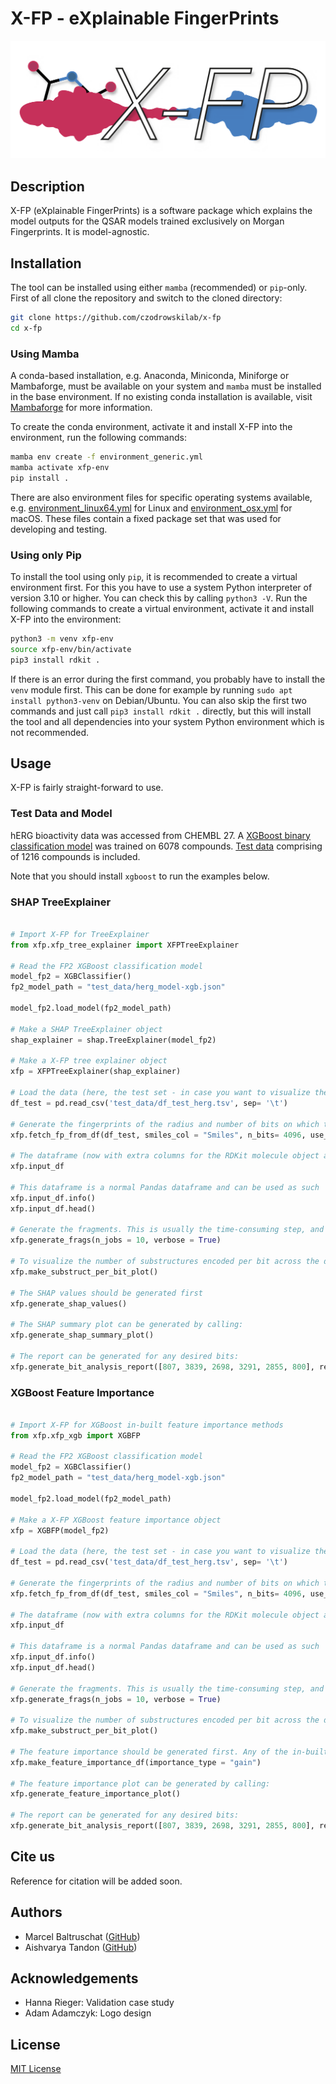 # X-FP - eXplainable FingerPrints

![x-fp logo](src/xfp/resources/X-FP_logo.png)

## Description
X-FP (eXplainable FingerPrints) is a software package which explains the model outputs for the QSAR models trained exclusively on Morgan Fingerprints. It is model-agnostic. 

## Installation
The tool can be installed using either `mamba` (recommended) or `pip`-only. First of all clone the repository and 
switch to the cloned directory:
```bash
git clone https://github.com/czodrowskilab/x-fp
cd x-fp
```

### Using Mamba
A conda-based installation, e.g. Anaconda, Miniconda, Miniforge or Mambaforge, must be available on your system and
`mamba` must be installed in the base environment. If no existing conda installation is available, visit 
[Mambaforge](https://github.com/conda-forge/miniforge#mambaforge) for more information.

To create the conda environment, activate it and install X-FP into the environment, run the following commands:
```bash
mamba env create -f environment_generic.yml
mamba activate xfp-env
pip install .
```
There are also environment files for specific operating systems available, e.g. [environment_linux64.yml](environment_linux64.yml) for Linux
and [environment_osx.yml](environment_osx.yml) for macOS. These files contain a fixed package set that was used for developing and testing.

### Using only Pip
To install the tool using only `pip`, it is recommended to create a virtual environment first. For this you have to use
a system Python interpreter of version 3.10 or higher. You can check this by calling `python3 -V`. Run the following
commands to create a virtual environment, activate it and install X-FP into the environment:
```bash
python3 -m venv xfp-env
source xfp-env/bin/activate
pip3 install rdkit .
```
If there is an error during the first command, you probably have to install the `venv` module first. This can be done
for example by running `sudo apt install python3-venv` on Debian/Ubuntu. You can also skip the first two commands and
just call `pip3 install rdkit .` directly, but this will install the tool and all dependencies into your system Python
environment which is not recommended.

## Usage

X-FP is fairly straight-forward to use. 

### Test Data and Model
hERG bioactivity data was accessed from CHEMBL 27. A [XGBoost binary classification model](test_data/herg_model-xgb.json) was trained on 6078 compounds. 
[Test data](test_data/df_test_herg.tsv) comprising of 1216 compounds is included.

Note that you should install `xgboost` to run the examples below. 

### SHAP TreeExplainer
```python

# Import X-FP for TreeExplainer
from xfp.xfp_tree_explainer import XFPTreeExplainer

# Read the FP2 XGBoost classification model
model_fp2 = XGBClassifier()
fp2_model_path = "test_data/herg_model-xgb.json"

model_fp2.load_model(fp2_model_path)

# Make a SHAP TreeExplainer object
shap_explainer = shap.TreeExplainer(model_fp2)

# Make a X-FP tree explainer object
xfp = XFPTreeExplainer(shap_explainer)

# Load the data (here, the test set - in case you want to visualize the important bits and the chemical substructures they encode in the test set)
df_test = pd.read_csv('test_data/df_test_herg.tsv', sep= '\t')

# Generate the fingerprints of the radius and number of bits on which the model was trained
xfp.fetch_fp_from_df(df_test, smiles_col = "Smiles", n_bits= 4096, use_chirality = True)

# The dataframe (now with extra columns for the RDKit molecule object and the Morgan fingerprints) can be checked by calling:
xfp.input_df

# This dataframe is a normal Pandas dataframe and can be used as such
xfp.input_df.info()
xfp.input_df.head()

# Generate the fragments. This is usually the time-consuming step, and can depend on the size of the dataset and parallelization.
xfp.generate_frags(n_jobs = 10, verbose = True)

# To visualize the number of substructures encoded per bit across the dataset, a box plot can be generated:
xfp.make_substruct_per_bit_plot()

# The SHAP values should be generated first
xfp.generate_shap_values()

# The SHAP summary plot can be generated by calling:
xfp.generate_shap_summary_plot()

# The report can be generated for any desired bits:
xfp.generate_bit_analysis_report([807, 3839, 2698, 3291, 2855, 800], report_title = "X-FP SHAP TreeExplainer Report: hERG Test Set")

```

### XGBoost Feature Importance
```python

# Import X-FP for XGBoost in-built feature importance methods
from xfp.xfp_xgb import XGBFP

# Read the FP2 XGBoost classification model
model_fp2 = XGBClassifier()
fp2_model_path = "test_data/herg_model-xgb.json"

model_fp2.load_model(fp2_model_path)

# Make a X-FP XGBoost feature importance object
xfp = XGBFP(model_fp2)

# Load the data (here, the test set - in case you want to visualize the important bits and the chemical substructures they encode in the test set)
df_test = pd.read_csv('test_data/df_test_herg.tsv', sep= '\t')

# Generate the fingerprints of the radius and number of bits on which the model was trained
xfp.fetch_fp_from_df(df_test, smiles_col = "Smiles", n_bits= 4096, use_chirality = True)

# The dataframe (now with extra columns for the RDKit molecule object and the Morgan fingerprints) can be checked by calling:
xfp.input_df

# This dataframe is a normal Pandas dataframe and can be used as such
xfp.input_df.info()
xfp.input_df.head()

# Generate the fragments. This is usually the time-consuming step, and can depend on the size of the dataset and parallelization.
xfp.generate_frags(n_jobs = 10, verbose = True)

# To visualize the number of substructures encoded per bit across the dataset, a box plot can be generated:
xfp.make_substruct_per_bit_plot()

# The feature importance should be generated first. Any of the in-built feature importance methods can be used.
xfp.make_feature_importance_df(importance_type = "gain")

# The feature importance plot can be generated by calling:
xfp.generate_feature_importance_plot()

# The report can be generated for any desired bits:
xfp.generate_bit_analysis_report([807, 3839, 2698, 3291, 2855, 800], report_title = "X-FP XGB FI Report: hERG Test Set")

```

## Cite us
Reference for citation will be added soon.

## Authors
- Marcel Baltruschat ([GitHub](https://github.com/mrcblt))
- Aishvarya Tandon ([GitHub](https://github.com/aish-tan))

## Acknowledgements
- Hanna Rieger: Validation case study
- Adam Adamczyk: Logo design

## License
[MIT License](LICENSE)
